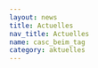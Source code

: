 ```yaml
---
layout: news
title: Actuelles
nav_title: Actuelles
name: casc_beim_tag
category: aktuelles
---
```


